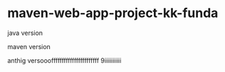 # maven-web-app-project-kk-funda

java version

maven version

anthig versooofffffffffffffffffffffff
9iiiiiiiiiii
